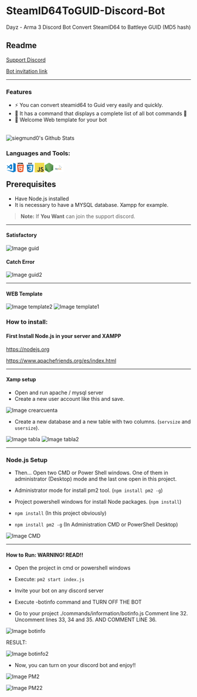 # SteamID64ToGUID-Discord-Bot
Dayz - Arma 3 Discord Bot Convert SteamID64 to Battleye GUID (MD5 hash)

## Readme
[Support Discord](https://discord.gg/M3FvUq8)

[Bot invitation link](https://discord.com/api/oauth2/authorize?client_id=706139732073250860&permissions=537394240&scope=bot)

---

### Features
- ⚡ You can convert steamid64 to Guid very easily and quickly.
- 🌱 It has a command that displays a complete list of all bot commands 🤣
- 🔭 Welcome Web template for your bot

<br />

<img align="center" alt="siegmund0's Github Stats" src="https://github-readme-stats.vercel.app/api?username=siegmund0&show_icons=true&hide_border=true" />

<br />

### Languages and Tools:
<img align="left" alt="Visual Studio Code" width="26px" src="https://raw.githubusercontent.com/github/explore/80688e429a7d4ef2fca1e82350fe8e3517d3494d/topics/visual-studio-code/visual-studio-code.png" />
<img align="left" alt="HTML5" width="26px" src="https://raw.githubusercontent.com/github/explore/80688e429a7d4ef2fca1e82350fe8e3517d3494d/topics/html/html.png" />
<img align="left" alt="CSS3" width="26px" src="https://raw.githubusercontent.com/github/explore/80688e429a7d4ef2fca1e82350fe8e3517d3494d/topics/css/css.png" />
<img align="left" alt="JavaScript" width="26px" src="https://raw.githubusercontent.com/github/explore/80688e429a7d4ef2fca1e82350fe8e3517d3494d/topics/javascript/javascript.png" />
<img align="left" alt="Node.js" width="26px" src="https://raw.githubusercontent.com/github/explore/80688e429a7d4ef2fca1e82350fe8e3517d3494d/topics/nodejs/nodejs.png" />
<img align="left" alt="MySQL" width="26px" src="https://raw.githubusercontent.com/github/explore/80688e429a7d4ef2fca1e82350fe8e3517d3494d/topics/mysql/mysql.png" />

<br />

## Prerequisites
- Have Node.js installed
- It is necessary to have a MYSQL database. Xampp for example.

> **Note:** If **You Want** can join the support discord.

---

#### Satisfactory
![Image guid](https://i.imgur.com/Y92BDwk.png)

#### Catch Error
![Image guid2](https://i.imgur.com/53Pfkj3.png)

---

#### WEB Template
![Image template2](https://i.imgur.com/cATwhan.png)
![Image template1](https://i.imgur.com/0qrRh6e.png)


### How to install:
#### First Install Node.js in your server and XAMPP
https://nodejs.org

https://www.apachefriends.org/es/index.html

---

#### Xamp setup
- Open and run apache / mysql server
- Create a new user account like this and save.

![Image crearcuenta](https://i.imgur.com/TxXbA1L.png)

- Create a new database and a new table with two columns. (`servsize` and `usersize`).

![Image tabla](https://i.imgur.com/dNoLgL4.png)
![Image tabla2](https://i.imgur.com/ZK24U91.png)

---

### Node.js Setup
- Then... Open two CMD or Power Shell windows. One of them in administrator (Desktop) mode and the last one open in this project.
- Administrator mode for install pm2 tool. (`npm install pm2 -g`)
- Project powershell windows for install Node packages. (`npm install`)

- `npm install` (In this project obviously)

- `npm install pm2 -g` (In Administration CMD or PowerShell Desktop)

![Image CMD](https://i.imgur.com/Io1ytIu.png)

---

#### How to Run: WARNING! READ!!

- Open the project in cmd or powershell windows

- Execute: `pm2 start index.js`

- Invite your bot on any discord server

- Execute -botinfo command and TURN OFF THE BOT

- Go to your project ./commands/information/botinfo.js
Comment line 32. Uncomment lines 33, 34 and 35. AND COMMENT LINE 36.

![Image botinfo](https://i.imgur.com/pYggZgj.png)

RESULT: 

![Image botinfo2](https://i.imgur.com/myKDt5O.png)

- Now, you can turn on your discord bot and enjoy!!

![Image PM2](https://i.imgur.com/zsATyCv.png)

![Image PM22](https://i.imgur.com/BBWe2Ty.png)